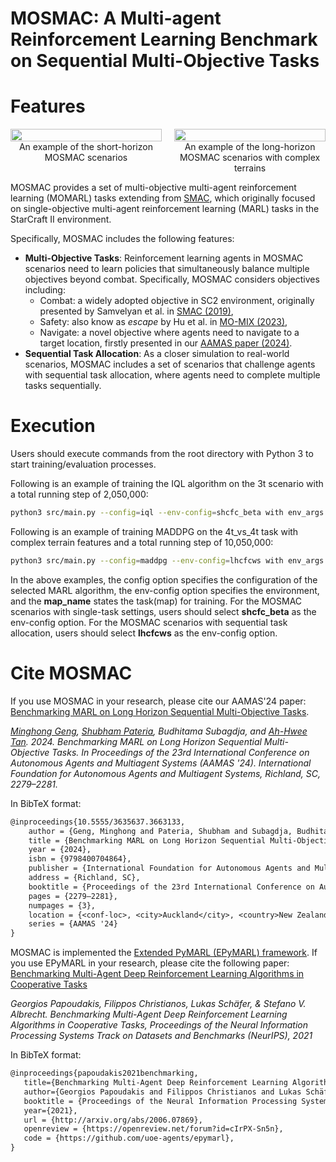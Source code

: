 # MOSMAC: A Multi-agent Reinforcement Learning Benchmark on Sequential Multi-Objective Tasks
# Features
<div style="display: flex; justify-content: space-between; align-items: flex-start;">
  <figure style="width: 48%; margin: 0;">
    <img src="/docs/imgs/short-horizon_mosmac.png" style="width: 100%;" />
    <figcaption style="text-align: center;">An example of the short-horizon MOSMAC scenarios</figcaption>
  </figure>
  <figure style="width: 48%; margin: 0;">
    <img src="/docs/imgs/long-horizon_mosmac.png" style="width: 100%;" /> 
    <figcaption style="text-align: center;">An example of the long-horizon MOSMAC scenarios with complex terrains</figcaption>
  </figure>
</div>


MOSMAC provides a set of multi-objective multi-agent reinforcement learning (MOMARL) tasks
extending from [SMAC](https://github.com/oxwhirl/smac), which originally focused on
single-objective multi-agent reinforcement learning (MARL) tasks in the StarCraft II environment.

Specifically, MOSMAC includes the following features:
- **Multi-Objective Tasks**: Reinforcement learning agents in MOSMAC scenarios need to learn
  policies that simultaneously balance multiple objectives beyond combat. Specifically, MOSMAC
  considers objectives including:
    - Combat: a widely adopted objective in SC2 environment, originally presented by Samvelyan
      et al. in [SMAC (2019)](https://github.com/oxwhirl/smac),
    - Safety: also know as _escape_  by Hu et al. in [MO-MIX (2023)](https://ieeexplore.ieee.org/document/10145811/),
    - Navigate: a novel objective where agents need to navigate to a target location,
      firstly presented in our [AAMAS paper (2024)](https://dl-acm-org.libproxy.smu.edu.sg/doi/10.5555/3635637.3663133).
- **Sequential Task Allocation**: As a closer simulation to real-world scenarios, MOSMAC
  includes a set of scenarios that challenge agents with sequential task allocation, where
  agents need to complete multiple tasks sequentially.

# Execution
Users should execute commands from the root directory with Python 3 to start training/evaluation processes.

Following is an example of training the IQL algorithm on the 3t scenario with a total running step of 2,050,000:

```sh
python3 src/main.py --config=iql --env-config=shcfc_beta with env_args.map_name=3t t_max=2050000
```

Following is an example of training MADDPG on the 4t_vs_4t task with complex terrain features and a total running step of 10,050,000:
```sh
python3 src/main.py --config=maddpg --env-config=lhcfcws with env_args.map_name=4t_vs_4t_large_complex env_args.final_target_index=13 env_args.obs_pathing_grid='True' cuda_id='cuda:0' t_max=10050000
```

In the above examples, the config option specifies the configuration of the selected MARL algorithm, the env-config option specifies the environment, and the **map_name** states the task(map) for training.
For the MOSMAC scenarios with single-task settings, users should select **shcfc_beta** as the env-config option.
For the MOSMAC scenarios with sequential task allocation, users should select **lhcfcws** as the env-config option.

# Cite MOSMAC
If you use MOSMAC in your research, please cite our AAMAS'24 paper: [Benchmarking MARL on Long Horizon Sequential Multi-Objective Tasks](https://dl.acm.org/doi/10.5555/3635637.3663133).

*[Minghong Geng](https://gengminghong.github.io/), [Shubham Pateria](https://spateria.github.io/), Budhitama Subagdja, and [Ah-Hwee Tan](https://sites.google.com/smu.edu.sg/ahtan). 2024.
Benchmarking MARL on Long Horizon Sequential Multi-Objective Tasks.
In Proceedings of the 23rd International Conference on Autonomous Agents and Multiagent Systems (AAMAS '24).
International Foundation for Autonomous Agents and Multiagent Systems, Richland, SC, 2279–2281.*

In BibTeX format:

```tex
@inproceedings{10.5555/3635637.3663133,
    author = {Geng, Minghong and Pateria, Shubham and Subagdja, Budhitama and Tan, Ah-Hwee},
    title = {Benchmarking MARL on Long Horizon Sequential Multi-Objective Tasks},
    year = {2024},
    isbn = {9798400704864},
    publisher = {International Foundation for Autonomous Agents and Multiagent Systems},
    address = {Richland, SC},
    booktitle = {Proceedings of the 23rd International Conference on Autonomous Agents and Multiagent Systems},
    pages = {2279–2281},
    numpages = {3},
    location = {<conf-loc>, <city>Auckland</city>, <country>New Zealand</country>, </conf-loc>},
    series = {AAMAS '24}
}
```

MOSMAC is implemented the  [Extended PyMARL (EPyMARL) framework](https://github.com/uoe-agents/epymarl).
If you use EPyMARL in your research, please cite the following paper: [Benchmarking Multi-Agent Deep Reinforcement Learning Algorithms in Cooperative Tasks](https://arxiv.org/abs/2006.07869)

*Georgios Papoudakis, Filippos Christianos, Lukas Schäfer, & Stefano V. Albrecht. Benchmarking Multi-Agent Deep Reinforcement Learning Algorithms in Cooperative Tasks, Proceedings of the Neural Information Processing Systems Track on Datasets and Benchmarks (NeurIPS), 2021*

In BibTeX format:

```tex
@inproceedings{papoudakis2021benchmarking,
   title={Benchmarking Multi-Agent Deep Reinforcement Learning Algorithms in Cooperative Tasks},
   author={Georgios Papoudakis and Filippos Christianos and Lukas Schäfer and Stefano V. Albrecht},
   booktitle = {Proceedings of the Neural Information Processing Systems Track on Datasets and Benchmarks (NeurIPS)},
   year={2021},
   url = {http://arxiv.org/abs/2006.07869},
   openreview = {https://openreview.net/forum?id=cIrPX-Sn5n},
   code = {https://github.com/uoe-agents/epymarl},
}
```
